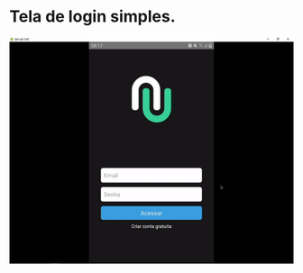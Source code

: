 # Tela de login simples.

![WindowsClone](https://github.com/kevinidias/telalogin/blob/main/telalogin.gif)

